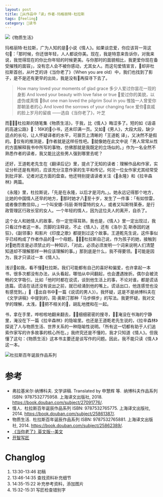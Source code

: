 ```yaml
---
layout: post
title: 从作品中「读」作者-玛格丽特·杜拉斯
tags: [Feeling]
category: 读书
---
```

![《物质生活》](http://p88gyf57l.bkt.clouddn.com/%E7%89%A9%E8%B4%A8%E7%94%9F%E6%B4%BB-%E6%9D%9C%E6%8B%89%E6%96%AF.jpg)

玛格丽特·杜拉斯，广为人知的是小说《情人》。如果谈恋爱，你应该背一背这句：「那时候，你还很年轻，人人都说你美。现在，我是特意来告诉你，对我来说，我觉得现在的你比你年轻的时候更美。与你那时的面貌相比，我更爱你现在备受摧残的面容」，没有恋人会不被你感动，尤其女人。而这句爱情宣言，却非杜拉斯首创，从叶芝的诗《当你老了》（When you are old）中，我们也找到了影子，是不是还有更早的出处，我是没有再探寻下去了。

> How many loved your moments of glad grace
> 多少人爱过你昙花一现的身影
> And loved your beauty with love false or true
> 爱过你的美貌，以虚伪或真情
> But one man loved the pilgrim Soul in you
> 惟独一人曾爱你那朝圣者的心
> And loved the sorrows of your changing face
> 爱你哀戚的脸上岁月的留痕
>                    ——选自《当你老了》，叶芝

而杜拉斯的随笔集《物质生活》，于我，比《情人》晦涩多了。短的如《话语的高速公路》：16K的小书，还未印满一页。又如《男人》，大段大段，缺少逗点的长句，让人怀疑译者的水平，可扉页上清晰的「王道乾 译」，又决然不是假的。仅有的推测是，作者就是这样任性吧。就像她在此文中说「男人常常从性的方面解释我书中所写的事物，仿佛那就是我既定的立场似的。」作为一名全然不熟悉作者的读者，我又能比这些男人强到哪里去呢？

还好，王道乾老先生在《翻译后记》里，提点了无知的读者：理解作品和作家，实证分析还是有用的，应该充分注意作家的生平和传记，何况一位女作家尤其经常受到批评家、记者对这方面的盘查。他还特别提请读者关注《永隆》和《拉辛森林》两篇。

《永隆》里，杜拉斯说，「先是在永隆，以后才是河内。」。她永远记得那个地方，比她的中国情人还早的地方，那时她才八至十岁，发生了一件事：「有如惊雷，或者像宗教信仰。」一个叫安娜-玛丽·斯特雷特的女人，或者又叫斯特莱泰，是行政管理区行政长官的女人。一个年轻的情人，因为这位夫人的离开，自杀了。

这个女人和她情人的故事，你一定觉得耳熟，我也是，《情人》里一定出现过，我只看过作者这一本。页脚的注释说，不止《情人》，还有《洛尔·瓦·斯泰因的迷狂》，《副领事》和影片《印度之歌》都提到过这个故事。王道乾先生说，这件事似乎已经构成了作者作品的一个母题。杜拉斯自己说，作为孩子的她，接触到对她而言是必须禁止的一种知识，「对此，必须必须发明一个词来说明人们清楚知道却不理解那样一种应该理解的事。」那到底是什么，我不得要领。可能是因为，我才只读过一本《情人》。

浅识如我，看不懂杜拉斯。我们可能都有自己的喜好和偏爱，也许拿起一本书，很多次都没有办法，从头看起，哪怕从中间翻起，也会遭遇挫折。偶尔会被流畅的文字吸引。比如「他时时都在说谎，谈到他生活上的事，不论对谁，都是谎话连篇。谎话在话还没有说出之前，就已经涌到他的嘴上。谎话出口，他连感觉也没有感觉到。」（出自书中一篇《说谎的男人》）。我怀疑，这是不是纳博科夫在《文学讲稿》中提到的，简·奥斯汀那种「马步棋步」的写法。我更怀疑，我对文学的理解，太浅，把不相关的，胡乱地搅和在一起。

书，拿在手里，哗啦啦地翻来翻去，细细密密的搜寻，淹没在书海的宁静里，淹没在下一篇《拉辛森林》的隐喻里。也还是王道乾老先生说的，《拉辛森林》探说了人与物质生活、世界关系的一种隐喻性说明。「所有这一切都有助于人们追索作家写的许多故事的核心所在。」我终究还是不懂的，我才只知道《情人》。但我懂了这句：《物质生活》这本书主要还是谈写作的问题。因此，我不能只读《情人》这一本。

![杜拉斯百年诞辰作品系列](http://p88gyf57l.bkt.clouddn.com/%E6%9D%9C%E6%8B%89%E6%96%AF%E4%BD%9C%E5%93%81%E6%B8%85%E5%8D%95.jpg)

# 参考
- 弗拉基米尔·纳博科夫. 文学讲稿. Translated by 申慧辉 等. &nbsp;纳博科夫作品系列                          ISBN: 9787532775958. 上海译文出版社, 2018. https://book.douban.com/subject/27091776/.
- 情人. &nbsp;杜拉斯百年诞辰作品系列                          ISBN: 9787532765775. 上海译文出版社, 2014. https://book.douban.com/subject/25861387/.
- 物质生活. &nbsp;杜拉斯百年诞辰作品系列                          ISBN: 9787532765881. 上海译文出版社, 2014. https://book.douban.com/subject/25862389/.
- [《当你老了》英文版--美文](https://www.douban.com/group/topic/96792967/)
- [开智写匠](http://aiwriter.cn)

# Changlog
1. 13:30-13:46 初稿
2. 13:46-14:35 查找资料补充细节
3. 14:35-15:22 补充参考资料，添加图片
4. 15:32-15:31 写匠检查错别字
